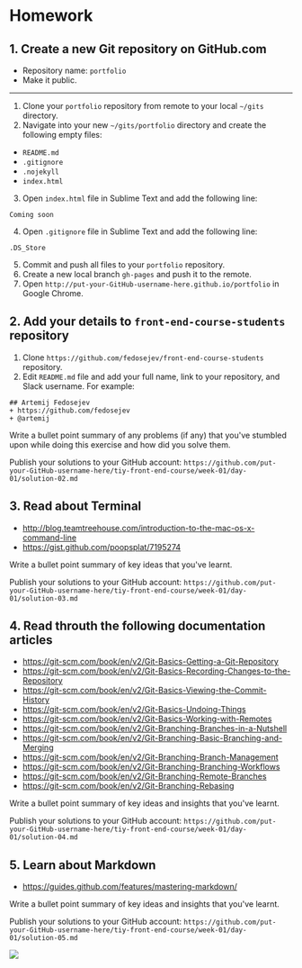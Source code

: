 # Homework

## 1. Create a new Git repository on GitHub.com

+ Repository name: `portfolio`
+ Make it public.

---

1. Clone your `portfolio` repository from remote to your local `~/gits` directory.
2. Navigate into your new `~/gits/portfolio` directory and create the following empty files:
  + `README.md`
  + `.gitignore`
  + `.nojekyll`
  + `index.html`

3. Open `index.html` file in Sublime Text and add the following line:

  `Coming soon`

4. Open `.gitignore` file in Sublime Text and add the following line:

  `.DS_Store`

5. Commit and push all files to your `portfolio` repository.
6. Create a new local branch `gh-pages` and push it to the remote.
7. Open `http://put-your-GitHub-username-here.github.io/portfolio` in Google Chrome.

## 2. Add your details to `front-end-course-students` repository

1. Clone `https://github.com/fedosejev/front-end-course-students` repository.
2. Edit `README.md` file and add your full name, link to your repository, and Slack username. For example:

  ```
  ## Artemij Fedosejev
  + https://github.com/fedosejev
  + @artemij
  ```

Write a bullet point summary of any problems (if any) that you've stumbled upon while doing this exercise and how did you solve them.

Publish your solutions to your GitHub account: `https://github.com/put-your-GitHub-username-here/tiy-front-end-course/week-01/day-01/solution-02.md`

## 3. Read about Terminal

+ http://blog.teamtreehouse.com/introduction-to-the-mac-os-x-command-line
+ https://gist.github.com/poopsplat/7195274

Write a bullet point summary of key ideas that you've learnt.

Publish your solutions to your GitHub account: `https://github.com/put-your-GitHub-username-here/tiy-front-end-course/week-01/day-01/solution-03.md`

## 4. Read throuth the following documentation articles

+ https://git-scm.com/book/en/v2/Git-Basics-Getting-a-Git-Repository
+ https://git-scm.com/book/en/v2/Git-Basics-Recording-Changes-to-the-Repository
+ https://git-scm.com/book/en/v2/Git-Basics-Viewing-the-Commit-History
+ https://git-scm.com/book/en/v2/Git-Basics-Undoing-Things
+ https://git-scm.com/book/en/v2/Git-Basics-Working-with-Remotes
+ https://git-scm.com/book/en/v2/Git-Branching-Branches-in-a-Nutshell
+ https://git-scm.com/book/en/v2/Git-Branching-Basic-Branching-and-Merging
+ https://git-scm.com/book/en/v2/Git-Branching-Branch-Management
+ https://git-scm.com/book/en/v2/Git-Branching-Branching-Workflows
+ https://git-scm.com/book/en/v2/Git-Branching-Remote-Branches
+ https://git-scm.com/book/en/v2/Git-Branching-Rebasing

Write a bullet point summary of key ideas and insights that you've learnt.

Publish your solutions to your GitHub account: `https://github.com/put-your-GitHub-username-here/tiy-front-end-course/week-01/day-01/solution-04.md`

## 5. Learn about Markdown

+ https://guides.github.com/features/mastering-markdown/

Write a bullet point summary of key ideas and insights that you've learnt.

Publish your solutions to your GitHub account: `https://github.com/put-your-GitHub-username-here/tiy-front-end-course/week-01/day-01/solution-05.md`

![](https://media.giphy.com/media/xzRpQnFfrdVRu/giphy.gif)
